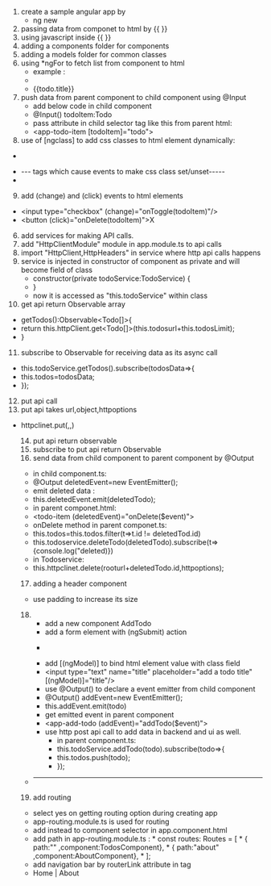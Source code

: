 1. create a sample angular app by 
    * ng new <app name> 
2. passing data from componet to html by {{  }}
3. using javascript inside {{ }}
4. adding a components folder for components
5. adding a models folder for common classes
6. using *ngFor to fetch list  from component to html 
   * example :
   * <li *ngFor="let todo of todos"> {{todo.title}} </li>
7. push data from parent component to child component using @Input
   * add below code in child component
    * @Input() todoItem:Todo
   * pass attribute in child selector tag like this from parent html:
    * <app-todo-item [todoItem]="todo"></app-todo-item>
8. use of [ngclass]  to add css classes to html element dynamically:
  * <div [ngClass]="setClasses()">
  *  --- tags which cause events to make css class set/unset-----
  * </div>
9. add  (change) and (click) events to html elements
  * <input type="checkbox" (change)="onToggle(todoItem)"/>
  * <button (click)="onDelete(todoItem)">X</button> 
6. add services  for making API calls.
7. add "HttpClientModule" module in app.module.ts to api calls
8. import "HttpClient,HttpHeaders" in service where http api calls happens
9. service is injected in constructor of component as private and will become field of class
   * constructor(private  todoService:TodoService) {
   * }
   * now it is accessed as "this.todoService" within class
10. get api return Observable array
   * getTodos():Observable<Todo[]>{ 
   * return this.httpClient.get<Todo[]>(this.todosurl+this.todosLimit);
   * }
11. subscribe to Observable for receiving data as its async call
   * this.todoService.getTodos().subscribe(todosData=>{
   * this.todos=todosData;
   * });
12. put api call 
13. put api takes url,object,httpoptions 
   * httpclinet.put(<url>,<object>,<httpoptions>)
14. put api return observable<any> 
15. subscribe to put api return Observable<any>
16. send data from child component to parent component by @Output
   * in child component.ts:
   * @Output deletedEvent=new EventEmitter<Todo>();
   * emit deleted data :
   * this.deletedEvent.emit(deletedTodo);
   * in parent componet.html:
   * <todo-item (deletedEvent)="onDelete($event)"> </todo-item>
   * onDelete method in parent componet.ts:
   * this.todos=this.todos.filter(t=>t.id != deletedTod.id)
   * this.todoservice.deleteTodo(deletedTodo).subscribe(t=>{console.log("deleted)})
   * in Todoservice:
   * this.httpclinet.delete(rooturl+deletedTodo.id,httpoptions);
17. adding a  header component
   * use padding to increase its size
18. * add a new component AddTodo
    * add a form element with (ngSubmit) action
     * <form class="form" (ngSubmit)="onSubmit()">
    * add [(ngModel)]  to bind html element value with class field
     *  <input type="text" name="title" placeholder="add a todo title" [(ngModel)]="title"/> 
    * use @Output() to declare a event emitter from child component
     *  @Output() addEvent=new EventEmitter<Todo>(); 
     *   this.addEvent.emit(todo)
    * get emitted event in parent component
     * <app-add-todo (addEvent)="addTodo($event)"></app-add-todo>
    * use http post api call to add data in backend and ui as well.
      * in parent component.ts:
      * this.todoService.addTodo(todo).subscribe(todo=>{
      * this.todos.push(todo);
      * });

* -----------------------------------------------------------
19. add routing  
   * select yes on getting routing option during creating app 
   * app-routing.module.ts is used for routing
   * add <router-outlet></router-outlet>  instead to component selector in app.component.html
   * add path in app-routing.module.ts :
    * const routes: Routes = [
    * { path:"" ,component:TodosComponent},
    * { path:"about" ,component:AboutComponent},
    * ];
  * add navigation bar by routerLink attribute in <a> tag
   * <a routerLink="/">Home</a> | <a routerLink="/about">About</a>